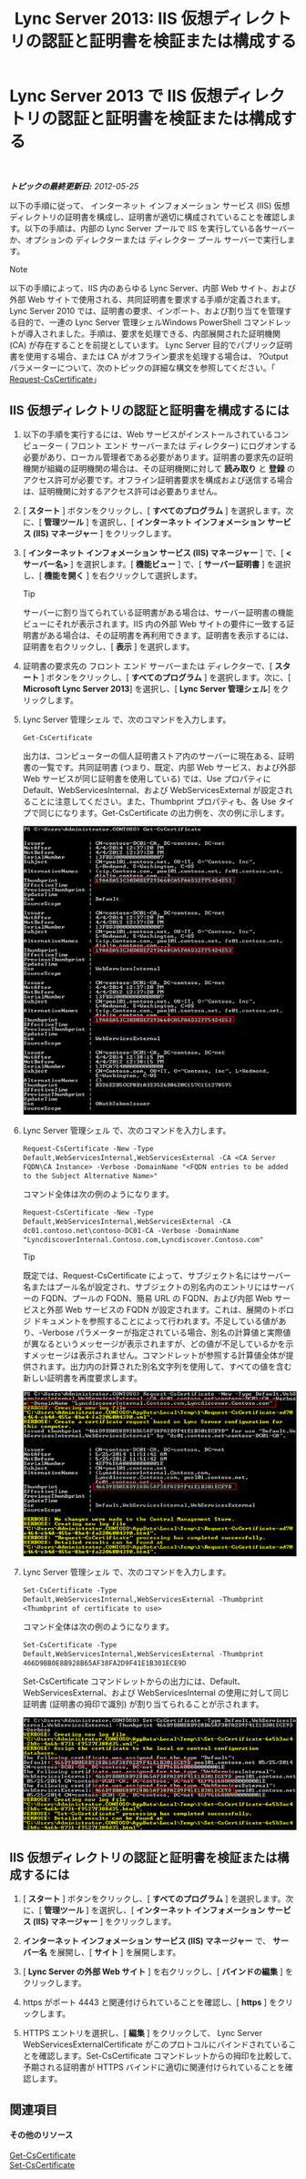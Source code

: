 ﻿---
title: 'Lync Server 2013: IIS 仮想ディレクトリの認証と証明書を検証または構成する'
TOCTitle: IIS 仮想ディレクトリの認証と証明書を検証または構成する
ms:assetid: 3ca90be0-1d64-447c-807a-3a2ee3bf625e
ms:mtpsurl: https://technet.microsoft.com/ja-jp/library/Gg429702(v=OCS.15)
ms:contentKeyID: 48271829
ms.date: 05/19/2016
mtps_version: v=OCS.15
ms.translationtype: HT
---

# Lync Server 2013 で IIS 仮想ディレクトリの認証と証明書を検証または構成する

 

_**トピックの最終更新日:** 2012-05-25_

以下の手順に従って、 インターネット インフォメーション サービス (IIS) 仮想ディレクトリの証明書を構成し、証明書が適切に構成されていることを確認します。以下の手順は、内部の Lync Server プールで IIS を実行している各サーバーか、オプションの ディレクターまたは ディレクター プール サーバーで実行します。

> [!NOTE]
> 以下の手順によって、IIS 内のあらゆる Lync Server、内部 Web サイト、および外部 Web サイトで使用される、共同証明書を要求する手順が定義されます。 Lync Server 2010 では、証明書の要求、インポート、および割り当てを管理する目的で、一連の Lync Server 管理シェルWindows PowerShell コマンドレットが導入されました。手順は、要求を処理できる、内部展開された証明機関 (CA) が存在することを前提としています。 Lync Server 目的でパブリック証明書を使用する場合、または CA がオフライン要求を処理する場合は、 ?Output パラメーターについて、次のトピックの詳細な構文を参照してください。「 <a href="https://docs.microsoft.com/en-us/powershell/module/skype/Request-CsCertificate">Request-CsCertificate</a>」


## IIS 仮想ディレクトリの認証と証明書を構成するには

1.  以下の手順を実行するには、Web サービスがインストールされているコンピューター ( フロント エンド サーバーまたは ディレクター) にログオンする必要があり、ローカル管理者である必要があります。証明書の要求先の証明機関が組織の証明機関の場合は、その証明機関に対して **読み取り** と **登録** のアクセス許可が必要です。オフライン証明書要求を構成および送信する場合は、証明機関に対するアクセス許可は必要ありません。

2.  \[ **スタート** \] ボタンをクリックし、\[ **すべてのプログラム** \] を選択します。次に、\[ **管理ツール** \] を選択し、\[ **インターネット インフォメーション サービス (IIS) マネージャー** \] をクリックします。

3.  \[ **インターネット インフォメーション サービス (IIS) マネージャー** \] で、\[ **\<サーバー名\>** \] を選択します。\[ **機能ビュー** \] で、\[ **サーバー証明書** \] を選択し、\[ **機能を開く** \] を右クリックして選択します。
    

    > [!TIP]
    > サーバーに割り当てられている証明書がある場合は、サーバー証明書の機能ビューにそれが表示されます。IIS 内の外部 Web サイトの要件に一致する証明書がある場合は、その証明書を再利用できます。証明書を表示するには、証明書を右クリックし、[ <STRONG>表示</STRONG> ] を選択します。



4.  証明書の要求先の フロント エンド サーバーまたは ディレクターで、\[ **スタート** \] ボタンをクリックし、\[ **すべてのプログラム** \] を選択します。次に、\[ **Microsoft Lync Server 2013**\] を選択し、\[ **Lync Server 管理シェル**\] をクリックします。

5.  Lync Server 管理シェル で、次のコマンドを入力します。
    
        Get-CsCertificate
    
    出力は、コンピューターの個人証明書ストア内のサーバーに現在ある、証明書の一覧です。共同証明書 (つまり、既定、内部 Web サービス、および外部 Web サービスが同じ証明書を使用している) では、Use プロパティに Default、WebServicesInternal、および WebServicesExternal が設定されることに注意してください。また、Thumbprint プロパティも、各 Use タイプで同じになります。Get-CsCertificate の出力例を、次の例に示します。
    
    ![現在の scert の状態についての Get-CsCertificate 情報](images/Gg429702.664f6326-6cd5-48e2-8235-fc3950ea43b4(OCS.15).jpg "現在の scert の状態についての Get-CsCertificate 情報")

6.  Lync Server 管理シェル で、次のコマンドを入力します。
    
        Request-CsCertificate -New -Type Default,WebServicesInternal,WebServicesExternal -CA <CA Server FQDN\CA Instance> -Verbose -DomainName "<FQDN entries to be added to the Subject Alternative Name>"
    
    コマンド全体は次の例のようになります。
    
        Request-CsCertificate -New -Type Default,WebServicesInternal,WebServicesExternal -CA dc01.contoso.net\contoso-DC01-CA -Verbose -DomainName "LyncdiscoverInternal.Contoso.com,Lyncdiscover.Contoso.com"
    

    > [!TIP]
    > 既定では、Request-CsCertificate によって、サブジェクト名にはサーバー名またはプール名が設定され、サブジェクトの別名内のエントリにはサーバーの FQDN、プールの FQDN、簡易 URL の FQDN、および内部 Web サービスと外部 Web サービスの FQDN が設定されます。これは、展開のトポロジ ドキュメントを参照することによって行われます。不足している値があり、-Verbose パラメーターが指定されている場合、別名の計算値と実際値が異なるというメッセージが表示されますが、どの値が不足しているかを示すメッセージは表示されません。コマンドレットが参照する計算値全体が提供されます。出力内の計算された別名文字列を使用して、すべての値を含む新しい証明書を再度要求します。

    
    ![Request-CsCertifica を使った cert 要求からの出力](images/Gg429702.9e59a657-fa75-4454-8fd3-57c81e829f7b(OCS.15).jpg "Request-CsCertifica を使った cert 要求からの出力")

7.  Lync Server 管理シェル で、次のコマンドを入力します。
    
        Set-CsCertificate -Type Default,WebServicesInternal,WebServicesExternal -Thumbprint <Thumbprint of certificate to use>
    
    コマンド全体は次の例のようになります。
    
        Set-CsCertificate -Type Default,WebServicesInternal,WebServicesExternal -Thumbprint 466D9BB0E8B928B65AF38FA2D9F41E1B301ECE9D
    
    Set-CsCertificate コマンドレットからの出力には、Default、WebServicesExternal、および WebServicesInternal の使用に対して同じ証明書 (証明書の拇印で識別) が割り当てられることが示されます。
    
    ![IIS WebExt についての Set-CsCertificate からの出力](images/Gg429702.dd451c9d-7b49-4408-8071-c868cb1e678c(OCS.15).jpg "IIS WebExt についての Set-CsCertificate からの出力")

## IIS 仮想ディレクトリの認証と証明書を検証または構成するには

1.  \[ **スタート** \] ボタンをクリックし、\[ **すべてのプログラム** \] を選択します。次に、\[ **管理ツール** \] を選択し、\[ **インターネット インフォメーション サービス (IIS) マネージャー** \] をクリックします。

2.  **インターネット インフォメーション サービス (IIS) マネージャー** で、 **サーバー名** を展開し、\[ **サイト** \] を展開します。

3.  \[ **Lync Server の外部 Web サイト** \] を右クリックし、\[ **バインドの編集** \] をクリックします。

4.  https がポート 4443 と関連付けられていることを確認し、\[ **https** \] をクリックします。

5.  HTTPS エントリを選択し、\[ **編集** \] をクリックして、 Lync Server WebServicesExternalCertificate がこのプロトコルにバインドされていることを確認します。Set-CsCertificate コマンドレットからの拇印を比較して、予期される証明書が HTTPS バインドに適切に関連付けられていることを確認します。

## 関連項目

#### その他のリソース

[Get-CsCertificate](https://docs.microsoft.com/en-us/powershell/module/skype/Get-CsCertificate)  
[Set-CsCertificate](https://docs.microsoft.com/en-us/powershell/module/skype/Set-CsCertificate)

